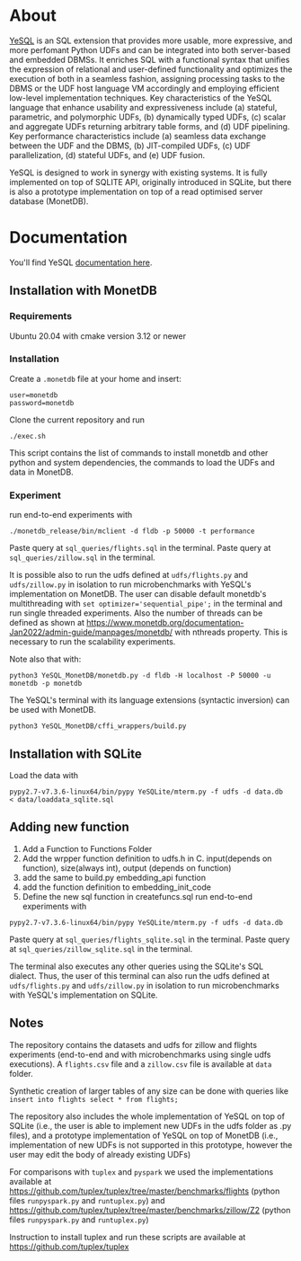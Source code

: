 # About

[YeSQL](https://athenarc.github.io/YeSQL/) is an SQL extension that provides more usable, more expressive, and more perfomant Python UDFs and can be integrated into both server-based and embedded DBMSs. It enriches SQL with a functional syntax that unifies the expression of relational and user-defined functionality and optimizes the execution of both in a seamless fashion, assigning processing tasks to the DBMS or the UDF host language VM accordingly and employing efficient low-level implementation techniques. Key characteristics of the YeSQL language that enhance usability and expressiveness include (a) stateful, parametric, and polymorphic UDFs, (b) dynamically typed UDFs, (c) scalar and aggregate UDFs returning arbitrary table forms, and (d) UDF pipelining. Key performance characteristics include (a) seamless data exchange between the UDF and the DBMS, (b) JIT-compiled UDFs, (c) UDF parallelization, (d) stateful UDFs, and (e) UDF fusion.

YeSQL is designed to work in synergy with existing systems. It is fully implemented on top of SQLITE API, originally introduced in SQLite, but there is also a prototype implementation on top of a read optimised server database (MonetDB).

# Documentation

You'll find YeSQL [documentation here](https://athenarc.github.io/YeSQL/).

## Installation with MonetDB

### Requirements

Ubuntu 20.04 with cmake version 3.12 or newer

### Installation

Create a `.monetdb` file at your home and insert:
```
user=monetdb
password=monetdb
```

Clone the current repository and run
```
./exec.sh
```
This script contains the list of commands to install monetdb and other python and system dependencies, the commands to load the UDFs and data in MonetDB. 

### Experiment

run end-to-end experiments with 

```
./monetdb_release/bin/mclient -d fldb -p 50000 -t performance

```


Paste query at `sql_queries/flights.sql` in the terminal.
Paste query at `sql_queries/zillow.sql` in the terminal.
 
It is possible also to run the udfs defined at `udfs/flights.py` and `udfs/zillow.py` in isolation to run microbenchmarks with YeSQL's implementation on MonetDB.
The user can disable default monetdb's multithreading with `set optimizer='sequential_pipe';` in the terminal and run single threaded experiments. 
Also the number of threads can be defined as shown at https://www.monetdb.org/documentation-Jan2022/admin-guide/manpages/monetdb/ with nthreads property.
This is necessary to run the scalability experiments.


Note also that with:
```
python3 YeSQL_MonetDB/monetdb.py -d fldb -H localhost -P 50000 -u monetdb -p monetdb
``` 
The YeSQL's terminal with its language extensions (syntactic inversion) can be used with MonetDB. 

```
python3 YeSQL_MonetDB/cffi_wrappers/build.py
```

## Installation with SQLite

Load the data with
```
pypy2.7-v7.3.6-linux64/bin/pypy YeSQLite/mterm.py -f udfs -d data.db  < data/loaddata_sqlite.sql
```

## Adding new function

1. Add a Function to Functions Folder
2. Add the wrpper function definition to udfs.h in C. input(depends on function), size(always int), output (depends on function)
3. add the same to build.py embedding_api function
4. add the function definition to embedding_init_code
5. Define the new sql function in createfuncs.sql
run end-to-end experiments with
```
pypy2.7-v7.3.6-linux64/bin/pypy YeSQLite/mterm.py -f udfs -d data.db
```
Paste query at `sql_queries/flights_sqlite.sql` in the terminal.
Paste query at `sql_queries/zillow_sqlite.sql` in the terminal.

The terminal also executes any other queries using the SQLite's SQL dialect.
Thus, the user of this terminal can also run the udfs defined at `udfs/flights.py` and `udfs/zillow.py` in isolation to run microbenchmarks with YeSQL's implementation on SQLite.

## Notes

The repository contains the datasets and udfs for zillow and flights experiments (end-to-end and with microbenchmarks using single udfs executions). 
A  `flights.csv` file and a `zillow.csv` file is available at `data` folder.

Synthetic creation of larger tables of any size can be done with queries like `insert into flights select * from flights;`

The repository also includes the whole implementation of YeSQL on top of SQLite (i.e., the user is able to implement new UDFs in the udfs folder as .py files), and a prototype implementation of YeSQL on top of MonetDB (i.e., implementation of new UDFs is not supported in this prototype, however the user may edit the body of already existing UDFs)

For comparisons with `tuplex` and `pyspark` we used the implementations available at 
https://github.com/tuplex/tuplex/tree/master/benchmarks/flights (python files `runpyspark.py` and `runtuplex.py`)
and
https://github.com/tuplex/tuplex/tree/master/benchmarks/zillow/Z2 (python files `runpyspark.py` and `runtuplex.py`)

Instruction to install tuplex and run these scripts are available at https://github.com/tuplex/tuplex

